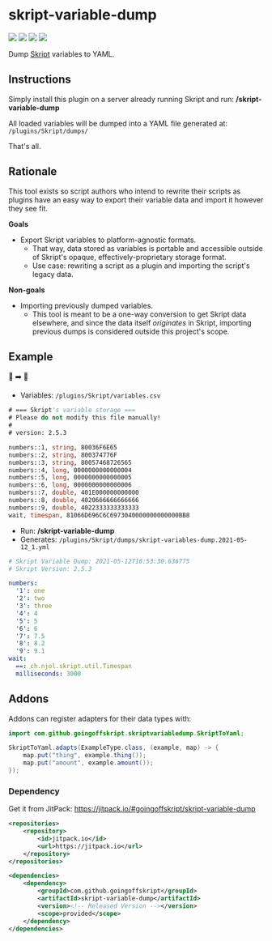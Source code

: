 # skript-variable-dump

[![](https://jitpack.io/v/goingoffskript/skript-variable-dump.svg)](https://jitpack.io/#goingoffskript/skript-variable-dump "Get maven artifacts on JitPack")
[![](https://img.shields.io/badge/License-MIT-blue)](./LICENSE "Project license: MIT")
[![](https://img.shields.io/badge/Java-8-orange)](# "This project targets Java 8")
[![](https://img.shields.io/badge/View-Javadocs-%234D7A97)](https://javadoc.jitpack.io/com/github/goingoffskript/skript-variable-dump/latest/javadoc/ "View javadocs")

Dump [Skript](https://github.com/SkriptLang/Skript/) variables to YAML.

## Instructions

Simply install this plugin on a server already running Skript and run:
**/skript-variable-dump**

All loaded variables will be dumped into a YAML file generated at:
`/plugins/Skript/dumps/`

That's all.

## Rationale

This tool exists so script authors who intend to rewrite their scripts
as plugins have an easy way to export their variable data and import it
however they see fit.

**Goals**

- Export Skript variables to platform-agnostic formats.
  - That way, data stored as variables is portable and accessible
    outside of Skript's opaque, effectively-proprietary storage format.
  - Use case: rewriting a script as a plugin and importing the
    script's legacy data.

**Non-goals**

- Importing previously dumped variables.
  - This tool is meant to be a one-way conversion to get Skript data
    elsewhere, and since the data itself *originates* in Skript, importing
    previous dumps is considered outside this project's scope.

## Example

📜 ➡️ 📑

- Variables: `/plugins/Skript/variables.csv`

```vb
# === Skript's variable storage ===
# Please do not modify this file manually!
#
# version: 2.5.3

numbers::1, string, 80036F6E65
numbers::2, string, 800374776F
numbers::3, string, 80057468726565
numbers::4, long, 0000000000000004
numbers::5, long, 0000000000000005
numbers::6, long, 0000000000000006
numbers::7, double, 401E000000000000
numbers::8, double, 4020666666666666
numbers::9, double, 4022333333333333
wait, timespan, 81066D696C6C6973040000000000000BB8
```

- Run: **/skript-variable-dump**
- Generates: `/plugins/Skript/dumps/skript-variables-dump.2021-05-12_1.yml`

```yaml
# Skript Variable Dump: 2021-05-12T16:53:30.636775
# Skript Version: 2.5.3

numbers:
  '1': one
  '2': two
  '3': three
  '4': 4
  '5': 5
  '6': 6
  '7': 7.5
  '8': 8.2
  '9': 9.1
wait:
  ==: ch.njol.skript.util.Timespan
  milliseconds: 3000
```

## Addons

Addons can register adapters for their data types with:

```java
import com.github.goingoffskript.skriptvariabledump.SkriptToYaml;

SkriptToYaml.adapts(ExampleType.class, (example, map) -> {
    map.put("thing", example.thing());
    map.put("amount", example.amount());
});
```

### Dependency

Get it from JitPack: https://jitpack.io/#goingoffskript/skript-variable-dump

```xml
<repositories>
    <repository>
        <id>jitpack.io</id>
        <url>https://jitpack.io</url>
    </repository>
</repositories>

<dependencies>
    <dependency>
        <groupId>com.github.goingoffskript</groupId>
        <artifactId>skript-variable-dump</artifactId>
        <version><!-- Released Version --></version>
        <scope>provided</scope>
    </dependency>
</dependencies>
```
